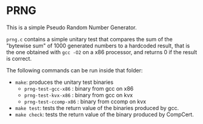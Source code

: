 PRNG
====

This is a simple Pseudo Random Number Generator.

`prng.c` contains a simple unitary test that compares the sum of the "bytewise sum"
of 1000 generated numbers to a hardcoded result, that is the one obtained with
`gcc -O2` on a x86 processor, and returns 0 if the result is correct.

The following commands can be run inside that folder:

- `make`: produces the unitary test binaries
  - `prng-test-gcc-x86` : binary from gcc on x86
  - `prng-test-kvx-x86` : binary from gcc on kvx
  - `prng-test-ccomp-x86` : binary from ccomp on kvx
- `make test`: tests the return value of the binaries produced by gcc.
- `make check`: tests the return value of the binary produced by CompCert.
